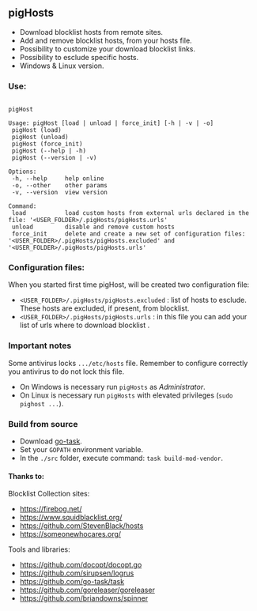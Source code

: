 ## pigHosts

- Download blocklist hosts from remote sites.
- Add and remove blocklist hosts, from your hosts file.
- Possibility to customize your download blocklist links.
- Possibility to esclude specific hosts.
- Windows & Linux version.

### Use: 

```

pigHost

Usage: pigHost [load | unload | force_init] [-h | -v | -o]
 pigHost (load)
 pigHost (unload)
 pigHost (force_init)
 pigHost (--help | -h)
 pigHost (--version | -v)

Options:
 -h, --help     help online
 -o, --other    other params
 -v, --version  view version

Command:
 load           load custom hosts from external urls declared in the file: '<USER_FOLDER>/.pigHosts/pigHosts.urls'
 unload         disable and remove custom hosts
 force_init     delete and create a new set of configuration files: '<USER_FOLDER>/.pigHosts/pigHosts.excluded' and '<USER_FOLDER>/.pigHosts/pigHosts.urls'

```

### Configuration files: 

When you started first time pigHost, will be created two configuration file:

- `<USER_FOLDER>/.pigHosts/pigHosts.excluded` : list of hosts to esclude. These hosts are excluded, if present, from blocklist.
- `<USER_FOLDER>/.pigHosts/pigHosts.urls` : in this file you can add your list of urls where to download blocklist .

### Important notes

Some antivirus locks `.../etc/hosts` file. Remember to configure correctly you antivirus to do not lock this file.

- On Windows is necessary run `pigHosts` as _Administrator_.
- On Linux is necessary run `pigHosts` with elevated privileges (`sudo pighost ...`).

### Build from source

- Download [go-task](https://github.com/go-task/task/releases).
- Set your `GOPATH` environment variable.
- In the `./src` folder, execute command: `task build-mod-vendor`.

#### Thanks to: 

Blocklist Collection sites:

- https://firebog.net/
- https://www.squidblacklist.org/
- https://github.com/StevenBlack/hosts
- https://someonewhocares.org/

Tools and libraries:

- https://github.com/docopt/docopt.go
- https://github.com/sirupsen/logrus
- https://github.com/go-task/task
- https://github.com/goreleaser/goreleaser
- https://github.com/briandowns/spinner
